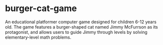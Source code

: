 # burger-cat-game

An educational platformer computer game designed for children 6-12 years old.
The game features a burger-shaped cat named Jimmy McFurrson as its protagonist, and allows users to
guide Jimmy through levels by solving elementary-level math problems.
